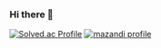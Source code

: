 ### Hi there 👋
<!-- ![mazandi profile](http://mazandi.herokuapp.com/api?handle={handle}&theme=dark) -->
[![Solved.ac Profile](http://mazassumnida.wtf/api/v2/generate_badge?boj=herosheep)](https://solved.ac/herosheep/)
[![mazandi profile](http://mazandi.herokuapp.com/api?handle=herosheep&theme=warm)](https://solved.ac/herosheep/)

<!--
**ovisL/ovisL** is a ✨ _special_ ✨ repository because its `README.md` (this file) appears on your GitHub profile.

Here are some ideas to get you started:

- 🔭 I’m currently working on ...
- 🌱 I’m currently learning ...
- 👯 I’m looking to collaborate on ...
- 🤔 I’m looking for help with ...
- 💬 Ask me about ...
- 📫 How to reach me: ...
- 😄 Pronouns: ...
- ⚡ Fun fact: ...
-->
